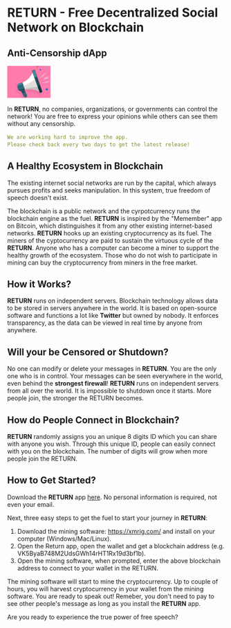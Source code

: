# RETURN - Free Decentralized Social Network on Blockchain

## Anti-Censorship dApp
<img src="https://github.com/truevoicereturn/return/blob/main/social.jpg" width="100">

In <b>RETURN</b>, no companies, organizations, or governments can control the network! You are free to express your opinions while others can see them without any censorship.

```yaml
We are working hard to improve the app.
Please check back every two days to get the latest release!
```

## A Healthy Ecosystem in Blockchain

The existing internet social networks are run by the capital, which always pursues profits and seeks manipulation. In this system, true freedom of speech doesn't exist.

The blockchain is a public network and the cyrpotcurrency runs the blockchain engine as the fuel. <b>RETURN</b> is inspired by the "Memember" app on Bitcoin, which distinguishes it from any other existing internet-based networks. <b>RETURN</b> hooks up an existing cryptocurrency as its fuel. The miners of the cyptocurrency are paid to sustain the virtuous cycle of the <b>RETURN</b>. Anyone who has a computer can become a miner to support the healthy growth of the ecosystem. Those who do not wish to participate in mining can buy the cryptocurrency from miners in the free market.

## How it Works?

<b>RETURN</b> runs on independent servers. Blockchain technology allows data to be stored in servers anywhere in the world. It is based on open-source software and functions a lot like <b>Twitter</b> but owned by nobody. It enforces transparency, as the data can be viewed in real time by anyone from anywhere.

## Will your be Censored or Shutdown?

No one can modify or delete your messages in <b>RETURN</b>. You are the only one who is in control. Your messages can be seen everywhere in the world, even behind the <b>strongest firewall</b>! <b>RETURN</b> runs on independent servers from all over the world. It is impossible to shutdown once it starts. More people join, the stronger the RETURN becomes.

## How do People Connect in Blockchain?

<b>RETURN</b> randomly assigns you an unique 8 digits ID which you can share with anyone you wish. Through this unique ID, people can easily connect with you on the blockchain. The number of digits will grow when more people join the RETURN.

## How to Get Started?

Download the <b>RETURN</b> app <a href="https://github.com/truevoicereturn/return/releases/download/v3.0/app-release.apk">here</a>. No personal information is required, not even your email.

Next, three easy steps to get the fuel to start your journey in <b>RETURN</b>:

1. Download the mining software: https://xmrig.com/ and install on your computer (Windows/Mac/Linux).
2. Open the Return app, open the wallet and get a blockchain address (e.g. VK5ByaB748M2UdsGWh14rHT1Rx19d3bf1b).
3. Open the mining software, when prompted, enter the above blockchain address to connect to your wallet in the RETURN.

The mining software will start to mine the cryptocurrency. Up to couple of hours, you will harvest cryptocurrency in your wallet from the mining software. You are ready to speak out! Remeber, you don't need to pay to see other people's message as long as you install the <b>RETURN</b> app.

Are you ready to experience the true power of free speech?



